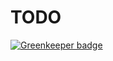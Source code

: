 # TODO

[![Greenkeeper badge](https://badges.greenkeeper.io/xxlv/candy.svg)](https://greenkeeper.io/)
